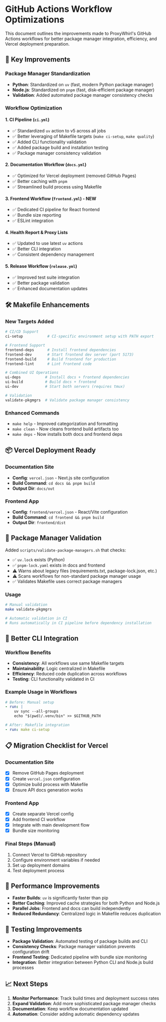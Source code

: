 # GitHub Actions Workflow Optimizations

This document outlines the improvements made to ProxyWhirl's GitHub Actions workflows for better package manager integration, efficiency, and Vercel deployment preparation.

## 🚀 Key Improvements

### Package Manager Standardization
- **Python**: Standardized on `uv` (fast, modern Python package manager)
- **Node.js**: Standardized on `pnpm` (fast, disk-efficient package manager)
- **Validation**: Added automated package manager consistency checks

### Workflow Optimization

#### 1. CI Pipeline (`ci.yml`)
- ✅ Standardized `uv` action to v5 across all jobs
- ✅ Better leveraging of Makefile targets (`make ci-setup`, `make quality`)
- ✅ Added CLI functionality validation
- ✅ Added package build and installation testing
- ✅ Package manager consistency validation

#### 2. Documentation Workflow (`docs.yml`)
- ✅ Optimized for Vercel deployment (removed GitHub Pages)
- ✅ Better caching with `pnpm`
- ✅ Streamlined build process using Makefile

#### 3. Frontend Workflow (`frontend.yml`) - **NEW**
- ✅ Dedicated CI pipeline for React frontend
- ✅ Bundle size reporting
- ✅ ESLint integration

#### 4. Health Report & Proxy Lists
- ✅ Updated to use latest `uv` actions
- ✅ Better CLI integration
- ✅ Consistent dependency management

#### 5. Release Workflow (`release.yml`)
- ✅ Improved test suite integration
- ✅ Better package validation
- ✅ Enhanced documentation updates

## 🛠️ Makefile Enhancements

### New Targets Added
```makefile
# CI/CD Support
ci-setup           # CI-specific environment setup with PATH export

# Frontend Support
frontend-deps      # Install frontend dependencies
frontend-dev       # Start frontend dev server (port 5173)
frontend-build     # Build frontend for production
frontend-lint      # Lint frontend code

# Combined UI Operations
ui-deps           # Install docs + frontend dependencies
ui-build          # Build docs + frontend
ui-dev            # Start both servers (requires tmux)

# Validation
validate-pkgmgrs  # Validate package manager consistency
```

### Enhanced Commands
- `make help` - Improved categorization and formatting
- `make clean` - Now cleans frontend build artifacts too
- `make deps` - Now installs both docs and frontend deps

## 📦 Vercel Deployment Ready

### Documentation Site
- **Config**: `vercel.json` - Next.js site configuration
- **Build Command**: `cd docs && pnpm build`
- **Output Dir**: `docs/out`

### Frontend App
- **Config**: `frontend/vercel.json` - React/Vite configuration
- **Build Command**: `cd frontend && pnpm build`
- **Output Dir**: `frontend/dist`

## 🔧 Package Manager Validation

Added `scripts/validate-package-managers.sh` that checks:
- ✅ `uv.lock` exists (Python)
- ✅ `pnpm-lock.yaml` exists in docs and frontend
- ⚠️ Warns about legacy files (requirements.txt, package-lock.json, etc.)
- ⚠️ Scans workflows for non-standard package manager usage
- ✅ Validates Makefile uses correct package managers

### Usage
```bash
# Manual validation
make validate-pkgmgrs

# Automatic validation in CI
# Runs automatically in CI pipeline before dependency installation
```

## 🚀 Better CLI Integration

### Workflow Benefits
- **Consistency**: All workflows use same Makefile targets
- **Maintainability**: Logic centralized in Makefile
- **Efficiency**: Reduced code duplication across workflows
- **Testing**: CLI functionality validated in CI

### Example Usage in Workflows
```yaml
# Before: Manual setup
- run: |
    uv sync --all-groups
    echo "$(pwd)/.venv/bin" >> $GITHUB_PATH

# After: Makefile integration
- run: make ci-setup
```

## 📋 Migration Checklist for Vercel

### Documentation Site
- [x] Remove GitHub Pages deployment
- [x] Create `vercel.json` configuration
- [x] Optimize build process with Makefile
- [x] Ensure API docs generation works

### Frontend App
- [x] Create separate Vercel config
- [x] Add frontend CI workflow
- [x] Integrate with main development flow
- [x] Bundle size monitoring

### Final Steps (Manual)
1. Connect Vercel to GitHub repository
2. Configure environment variables if needed
3. Set up deployment domains
4. Test deployment process

## 🎯 Performance Improvements

- **Faster Builds**: `uv` is significantly faster than pip
- **Better Caching**: Improved cache strategies for both Python and Node.js
- **Parallel Jobs**: Frontend and docs can build independently
- **Reduced Redundancy**: Centralized logic in Makefile reduces duplication

## 🧪 Testing Improvements

- **Package Validation**: Automated testing of package builds and CLI
- **Consistency Checks**: Package manager validation prevents configuration drift
- **Frontend Testing**: Dedicated pipeline with bundle size monitoring
- **Integration**: Better integration between Python CLI and Node.js build processes

## 📈 Next Steps

1. **Monitor Performance**: Track build times and deployment success rates
2. **Expand Validation**: Add more sophisticated package manager checks
3. **Documentation**: Keep workflow documentation updated
4. **Automation**: Consider adding automatic dependency updates